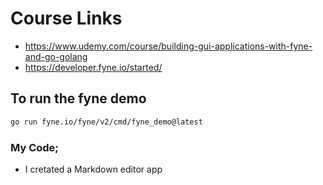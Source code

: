 
# Course Links

- https://www.udemy.com/course/building-gui-applications-with-fyne-and-go-golang
- https://developer.fyne.io/started/

## To run the fyne demo

```sh
go run fyne.io/fyne/v2/cmd/fyne_demo@latest
```


### My Code;
- I cretated a Markdown editor app
